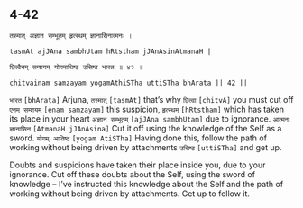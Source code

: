 ## 4-42


```shloka-sa
तस्मात् अज्ञान सम्भूतम् हृत्स्थम् ज्ञानासिनात्मनः ।
```
```shloka-sa-hk
tasmAt ajJAna sambhUtam hRtstham jJAnAsinAtmanaH |
```
```shloka-sa
छित्वैनम् सम्शयम् योगमाथिष्ठ उत्तिष्ठ भारत ॥ ४२ ॥
```
```shloka-sa-hk
chitvainam samzayam yogamAthiSTha uttiSTha bhArata || 42 ||
```

`भारत` `[bhArata]` Arjuna, `तस्मात्` `[tasmAt]` that’s why `छित्वा` `[chitvA]` you must cut off `एनम् सम्शयम्` `[enam samzayam]` this suspicion, `हृत्स्थम्` `[hRtstham]` which has taken its place in your heart `अज्ञान सम्भूतम्` `[ajJAna sambhUtam]` due to ignorance. `आत्मनः ज्ञानासिन` `[AtmanaH jJAnAsina]` Cut it off using the knowledge of the Self as a sword. `योगम् आतिष्ठ` `[yogam AtiSTha]` Having done this, follow the path of working without being driven by attachments `उत्तिष्ठ` `[uttiSTha]` and get up.



Doubts and suspicions have taken their place inside you, due to your ignorance. Cut off these doubts about the Self, using the sword of knowledge – I’ve instructed this knowledge about the Self and the path of working without being driven by attachments. Get up to follow it.


